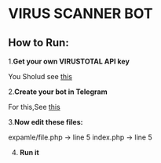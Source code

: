 VIRUS SCANNER BOT
===
How to Run:
--
1.**Get your own VIRUSTOTAL API key**

 You Sholud see [this](https://support.virustotal.com/hc/en-us/articles/115002100149-API)

2.**Create your bot in Telegram**

 For this,See [this](https://core.telegram.org/bots)

3.**Now edit these files:**

 expamle/file.php -> line 5
 index.php -> line 5

4. **Run it**